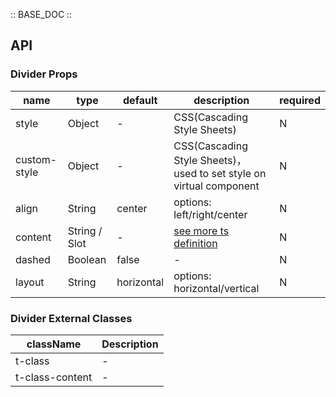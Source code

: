 :: BASE_DOC ::

## API

### Divider Props

name | type | default | description | required
-- | -- | -- | -- | --
style | Object | - | CSS(Cascading Style Sheets) | N
custom-style | Object | - | CSS(Cascading Style Sheets)，used to set style on virtual component | N
align | String | center | options: left/right/center | N
content | String / Slot | - | [see more ts definition](https://github.com/Tencent/tdesign-miniprogram/blob/develop/packages/components/common/common.ts) | N
dashed | Boolean | false | \- | N
layout | String | horizontal | options: horizontal/vertical | N

### Divider External Classes

className | Description
-- | --
t-class | \-
t-class-content | \-
